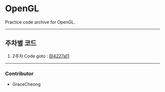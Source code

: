# OpenGL
Practice code archive for OpenGL.

---
## 주차별 코드

1. 2주차 Code goto : [@4227a11](https://github.com/GraceCheong/OpenGL/tree/4227a114a2d0a124a7588227378825f9c43d6315)


---

### Contributor 
* GraceCheong
